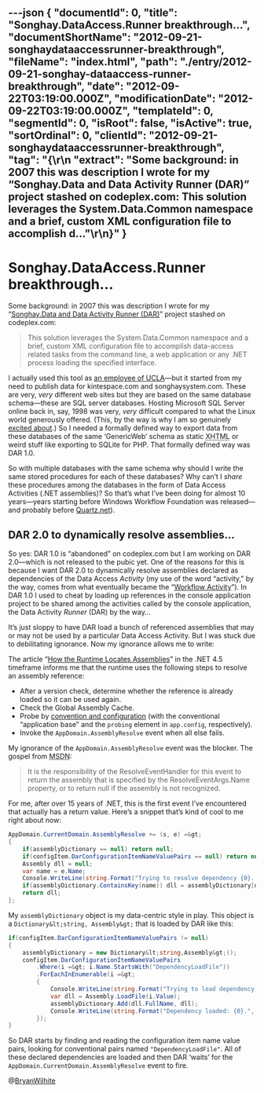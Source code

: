 ---json
{
  "documentId": 0,
  "title": "Songhay.DataAccess.Runner breakthrough…",
  "documentShortName": "2012-09-21-songhaydataaccessrunner-breakthrough",
  "fileName": "index.html",
  "path": "./entry/2012-09-21-songhay-dataaccess-runner-breakthrough",
  "date": "2012-09-22T03:19:00.000Z",
  "modificationDate": "2012-09-22T03:19:00.000Z",
  "templateId": 0,
  "segmentId": 0,
  "isRoot": false,
  "isActive": true,
  "sortOrdinal": 0,
  "clientId": "2012-09-21-songhaydataaccessrunner-breakthrough",
  "tag": "{\r\n  \"extract\": \"Some background: in 2007 this was description I wrote for my “Songhay.Data and Data Activity Runner (DAR)” project stashed on codeplex.com: This solution leverages the System.Data.Common namespace and a brief, custom XML configuration file to accomplish d...\"\r\n}"
}
---

# Songhay.DataAccess.Runner breakthrough…

Some background: in 2007 this was description I wrote for my “[Songhay.Data and Data Activity Runner (DAR)](http://songhaydata.codeplex.com/)” project stashed on codeplex.com:

<blockquote>

This solution leverages the System.Data.Common namespace and a brief, custom XML configuration file to accomplish data-access related tasks from the command line, a web application or any .NET process loading the specified interface.

</blockquote>

I actually used this tool as [an employee of UCLA](http://kintespace.com/rasxlog/?p=1742)—but it started from my need to publish data for kintespace.com and songhaysystem.com. These are very, *very* different web sites but they are based on the same database schema—these are SQL server databases. Hosting Microsoft SQL Server online back in, say, 1998 was very, *very* difficult compared to what the Linux world generously offered. (This, by the way is why I am so genuinely [excited about](http://wordwalkingstick.com/DayPath/post/2012/09/20/New-Azure-Web-Sites-Features.rasx).) So I needed a formally defined way to export data from these databases of the same ‘GenericWeb’ schema as static <acronym title="Extensible Hypertext Markup Language">XHTML</acronym> or weird stuff like exporting to SQLite for PHP. That formally defined way was DAR 1.0.

So with multiple databases with the same schema why should I write the same stored procedures for each of these databases? Why can’t I *share* these procedures among the databases in the form of Data Access Activities (.NET assemblies)? So that’s what I’ve been doing for almost 10 years—years starting before Windows Workflow Foundation was released—and probably before [Quartz.net](http://quartznet.sourceforge.net/)).

## DAR 2.0 to dynamically resolve assemblies…

So yes: DAR 1.0 is “abandoned” on codeplex.com but I am working on DAR 2.0—which is not released to the pubic yet. One of the reasons for this is because I want DAR 2.0 to dynamically resolve assemblies declared as dependencies of the Data Access *Activity* (my use of the word “activity,” by the way, comes from what eventually became the “[Workflow Activity](http://msdn.microsoft.com/en-us/library/bb863182(v=office.12).aspx)”). In DAR 1.0 I used to cheat by loading up references in the console application project to be shared among the activities called by the console application, the Data Activity *Runner* (DAR) by the way…

It’s just sloppy to have DAR load a bunch of referenced assemblies that may or may not be used by a particular Data Access Activity. But I was stuck due to debilitating ignorance. Now my ignorance allows me to write:

The article “[How the Runtime Locates Assemblies](http://msdn.microsoft.com/en-us/library/yx7xezcf.aspx)” in the .NET 4.5 timeframe informs me that the runtime uses the following steps to resolve an assembly reference:

* After a version check, determine whether the reference is already loaded so it can be used again.
* Check the Global Assembly Cache.
* Probe by [convention and configuration](http://msdn.microsoft.com/en-us/library/15hyw9x3.aspx) (with the conventional “application base” and the `probing` element in `app.config`, respectively).
* Invoke the `AppDomain.AssemblyResolve` event when all else fails.

My ignorance of the `AppDomain.AssemblyResolve` event was the blocker. The gospel from <acronym title="Microsoft Developer Network">MSDN</acronym>:

<blockquote>

It is the responsibility of the ResolveEventHandler for this event to return the assembly that is specified by the ResolveEventArgs.Name property, or to return null if the assembly is not recognized.

</blockquote>

For me, after over 15 years of .NET, this is the first event I’ve encountered that actually has a return value. Here’s a snippet that’s kind of cool to me right about now:

```c#
AppDomain.CurrentDomain.AssemblyResolve += (s, e) =&gt;
{
    if(assemblyDictionary == null) return null;
    if(configItem.DarConfigurationItemNameValuePairs == null) return null;
    Assembly dll = null;
    var name = e.Name;
    Console.WriteLine(string.Format("Trying to resolve dependency {0}...", name));
    if(assemblyDictionary.ContainsKey(name)) dll = assemblyDictionary[name];
    return dll;
};
```

My `assemblyDictionary` object is my data-centric style in play. This object is a `Dictionary&lt;string, Assembly&gt;` that is loaded by DAR like this:

```c#
if(configItem.DarConfigurationItemNameValuePairs != null)
{
    assemblyDictionary = new Dictionary&lt;string,Assembly&gt;();
    configItem.DarConfigurationItemNameValuePairs
        .Where(i =&gt; i.Name.StartsWith("DependencyLoadFile"))
        .ForEachInEnumerable(i =&gt;
        {
            Console.WriteLine(string.Format("Trying to load dependency {0}...", i.Value));
            var dll = Assembly.LoadFile(i.Value);
            assemblyDictionary.Add(dll.FullName, dll);
            Console.WriteLine(string.Format("Dependency loaded: {0}.", dll.FullName));
        });
}
```

So DAR starts by finding and reading the configuration item name value pairs, looking for conventional pairs named `"DependencyLoadFile"`. All of these declared dependencies are loaded and then DAR ‘waits’ for the `AppDomain.CurrentDomain.AssemblyResolve` event to fire.

@[BryanWilhite](https://twitter.com/BryanWilhite)
